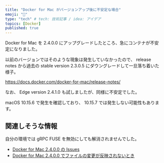 ```yaml
---
title: "Docker for Mac がバージョンアップ後に不安定な場合"
emoji: "🐳"
type: "tech" # tech: 技術記事 / idea: アイデア
topics: [Docker]
published: true
---
```


Docker for Mac を 2.4.0.0 にアップグレードしたところ、急にコンテナが不安定になりました。

以前のバージョンではそのような現象は発生していなかったので、 release notes から過去の stable version 2.3.0.5 にダウングレードして一旦落ち着いた様子。

https://docs.docker.com/docker-for-mac/release-notes/

なお、 Edge version 2.4.1.0 も試しましたが、同様に不安定でした。

macOS 10.15.6 で発生を確認しており、 10.15.7 では発生しない可能性もあります。

## 関連しそうな情報
自分の環境では gRPC FUSE を無効にしても解消されませんでした。

* [Docker for Mac 2.4.0.0 の Issues](https://github.com/docker/for-mac/issues?q=is%3Aopen+is%3Aissue+label%3Aversion%2F2.4.0.0) 
* [Docker for Mac 2.4.0.0 でファイルの変更が反映されないとき](https://qiita.com/unchi/items/7929d254d4db5d34f015) 

